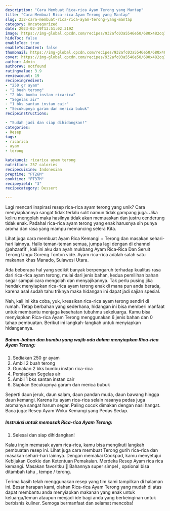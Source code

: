 ```yaml
---
description: "Cara Membuat Rica-rica Ayam Terong yang Mantap"
title: "Cara Membuat Rica-rica Ayam Terong yang Mantap"
slug: 232-cara-membuat-rica-rica-ayam-terong-yang-mantap
category: Uncategorized
date: 2023-02-19T13:51:02.319Z
image: https://img-global.cpcdn.com/recipes/932afc03a5546e50/680x482cq70/rica-rica-ayam-terong-foto-resep-utama.jpg
hideToc: false
enableToc: true
enableTocContent: false
thumbnail: https://img-global.cpcdn.com/recipes/932afc03a5546e50/680x482cq70/rica-rica-ayam-terong-foto-resep-utama.jpg
cover: https://img-global.cpcdn.com/recipes/932afc03a5546e50/680x482cq70/rica-rica-ayam-terong-foto-resep-utama.jpg
author: Admin
authorAv: notfound
ratingvalue: 3.9
reviewcount: 19
recipeingredient:
- "250 gr ayam"
- "2 buah terong"
- "2 bks bumbu instan ricarica"
- "Segelas air"
- "1 bks santan instan cair"
- "Secukupnya garam dan merica bubuk"
recipeinstructions:

- "Sudah jadi dan siap dihidangkan!"
categories:
- Resep
tags:
- ricarica
- ayam
- terong

katakunci: ricarica ayam terong 
nutrition: 257 calories
recipecuisine: Indonesian
preptime: "PT26M"
cooktime: "PT37M"
recipeyield: "3"
recipecategory: Dessert

---
```





Lagi mencari inspirasi resep rica-rica ayam terong yang unik? Cara menyiapkannya sangat tidak terlalu sulit namun tidak gampang juga. Jika keliru mengolah maka hasilnya tidak akan memuaskan dan justru cenderung tidak enak. Padahal rica-rica ayam terong yang enak harusnya sih punya aroma dan rasa yang mampu memancing selera Kita.





Lihat juga cara membuat Ayam Rica Kemangi + Terong dan masakan sehari-hari lainnya. Hallo teman-teman semua, jumpa lagi dengan di channel @ahzaafif , kali ini aku dan ayah mukbang Ayam Rica-Rica Dan Seruit Terong Ungu Goreng Tonton vide. Ayam rica-rica adalah salah satu makanan khas Manado, Sulawesi Utara.

Ada beberapa hal yang sedikit banyak berpengaruh terhadap kualitas rasa dari rica-rica ayam terong, mulai dari jenis bahan, kedua pemilihan bahan segar sampai cara mengolah dan menyajikannya. Tak perlu pusing jika hendak menyiapkan rica-rica ayam terong enak di mana pun anda berada, karena asal sudah tahu triknya maka hidangan ini dapat jadi sajian spesial.






Nah, kali ini kita coba, yuk, kreasikan rica-rica ayam terong sendiri di rumah. Tetap berbahan yang sederhana, hidangan ini bisa memberi manfaat untuk membantu menjaga kesehatan tubuhmu sekeluarga. Kamu bisa menyiapkan Rica-rica Ayam Terong menggunakan 6 jenis bahan dan 0 tahap pembuatan. Berikut ini langkah-langkah untuk menyiapkan hidangannya.

<!--inarticleads1-->

##### Bahan-bahan dan bumbu yang wajib ada dalam menyiapkan Rica-rica Ayam Terong:

1. Sediakan 250 gr ayam
1. Ambil 2 buah terong
1. Gunakan 2 bks bumbu instan rica-rica
1. Persiapkan Segelas air
1. Ambil 1 bks santan instan cair
1. Siapkan Secukupnya garam dan merica bubuk


Seperti daun jeruk, daun salam, daun pandan muda, daun bawang hingga daun kemangi. Karena itu ayam rica-rica selain rasanya pedas juga aromanya sangat harum segar. Paling cocok dimakan dengan nasi hangat. Baca juga: Resep Ayam Woku Kemangi yang Pedas Sedap. 

<!--inarticleads2-->

##### Instruksi untuk memasak Rica-rica Ayam Terong:


1. Selesai dan siap dihidangkan!

Kalau ingin memasak ayam rica-rica, kamu bisa mengikuti langkah pembuatan resep ini. Lihat juga cara membuat Terong gurih rica-rica dan masakan sehari-hari lainnya. Dengan memakai Cookpad, kamu menyetujui Kebijakan Cookie dan Ketentuan Pemakaian. Merdeka Resep Ayam rica rica kemangi. Masakan favoritku 🤤 Bahannya super simpel , opsional bisa ditambah tahu , tempe / terong. 

Terima kasih telah menggunakan resep yang tim kami tampilkan di halaman ini. Besar harapan kami, olahan Rica-rica Ayam Terong yang mudah di atas dapat membantu anda menyiapkan makanan yang enak untuk keluarga/teman ataupun menjadi ide bagi anda yang berkeinginan untuk berbisnis kuliner. Semoga bermanfaat dan selamat mencoba!
